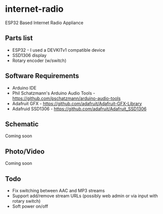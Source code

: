 # internet-radio
ESP32 Based Internet Radio Appliance

## Parts list
* ESP32 - I used a DEVKITv1 compatible device
* SSD1306 display
* Rotary encoder (w/switch)

## Software Requirements
* Arduino IDE
* Phil Schatzmann's Arduino Audio Tools - https://github.com/pschatzmann/arduino-audio-tools
* Adafruit GFX - https://github.com/adafruit/Adafruit-GFX-Library
* Adafruid SSD1306 - https://github.com/adafruit/Adafruit_SSD1306

## Schematic
Coming soon

## Photo/Video
Coming soon

## Todo
* Fix switching between AAC and MP3 streams
* Support add/remove stream URLs (possibly web admin or via input with rotary switch)
* Soft power on/off
